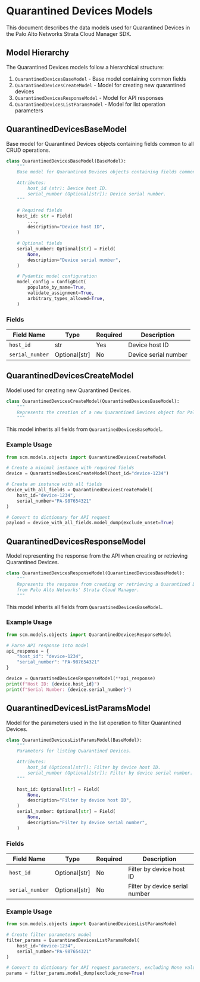 # Quarantined Devices Models

This document describes the data models used for Quarantined Devices in the Palo Alto Networks Strata Cloud Manager SDK.

## Model Hierarchy

The Quarantined Devices models follow a hierarchical structure:

1. `QuarantinedDevicesBaseModel` - Base model containing common fields
2. `QuarantinedDevicesCreateModel` - Model for creating new quarantined devices
3. `QuarantinedDevicesResponseModel` - Model for API responses
4. `QuarantinedDevicesListParamsModel` - Model for list operation parameters

## QuarantinedDevicesBaseModel

Base model for Quarantined Devices objects containing fields common to all CRUD operations.

```python
class QuarantinedDevicesBaseModel(BaseModel):
    """
    Base model for Quarantined Devices objects containing fields common to all CRUD operations.

    Attributes:
        host_id (str): Device host ID.
        serial_number (Optional[str]): Device serial number.
    """

    # Required fields
    host_id: str = Field(
        ...,
        description="Device host ID",
    )

    # Optional fields
    serial_number: Optional[str] = Field(
        None,
        description="Device serial number",
    )

    # Pydantic model configuration
    model_config = ConfigDict(
        populate_by_name=True,
        validate_assignment=True,
        arbitrary_types_allowed=True,
    )
```

### Fields

| Field Name | Type | Required | Description |
|------------|------|----------|-------------|
| `host_id` | str | Yes | Device host ID |
| `serial_number` | Optional[str] | No | Device serial number |

## QuarantinedDevicesCreateModel

Model used for creating new Quarantined Devices.

```python
class QuarantinedDevicesCreateModel(QuarantinedDevicesBaseModel):
    """
    Represents the creation of a new Quarantined Devices object for Palo Alto Networks' Strata Cloud Manager.
    """
```

This model inherits all fields from `QuarantinedDevicesBaseModel`.

### Example Usage

```python
from scm.models.objects import QuarantinedDevicesCreateModel

# Create a minimal instance with required fields
device = QuarantinedDevicesCreateModel(host_id="device-1234")

# Create an instance with all fields
device_with_all_fields = QuarantinedDevicesCreateModel(
    host_id="device-1234",
    serial_number="PA-987654321"
)

# Convert to dictionary for API request
payload = device_with_all_fields.model_dump(exclude_unset=True)
```

## QuarantinedDevicesResponseModel

Model representing the response from the API when creating or retrieving Quarantined Devices.

```python
class QuarantinedDevicesResponseModel(QuarantinedDevicesBaseModel):
    """
    Represents the response from creating or retrieving a Quarantined Devices object
    from Palo Alto Networks' Strata Cloud Manager.
    """
```

This model inherits all fields from `QuarantinedDevicesBaseModel`.

### Example Usage

```python
from scm.models.objects import QuarantinedDevicesResponseModel

# Parse API response into model
api_response = {
    "host_id": "device-1234",
    "serial_number": "PA-987654321"
}

device = QuarantinedDevicesResponseModel(**api_response)
print(f"Host ID: {device.host_id}")
print(f"Serial Number: {device.serial_number}")
```

## QuarantinedDevicesListParamsModel

Model for the parameters used in the list operation to filter Quarantined Devices.

```python
class QuarantinedDevicesListParamsModel(BaseModel):
    """
    Parameters for listing Quarantined Devices.

    Attributes:
        host_id (Optional[str]): Filter by device host ID.
        serial_number (Optional[str]): Filter by device serial number.
    """

    host_id: Optional[str] = Field(
        None,
        description="Filter by device host ID",
    )
    serial_number: Optional[str] = Field(
        None,
        description="Filter by device serial number",
    )
```

### Fields

| Field Name | Type | Required | Description |
|------------|------|----------|-------------|
| `host_id` | Optional[str] | No | Filter by device host ID |
| `serial_number` | Optional[str] | No | Filter by device serial number |

### Example Usage

```python
from scm.models.objects import QuarantinedDevicesListParamsModel

# Create filter parameters model
filter_params = QuarantinedDevicesListParamsModel(
    host_id="device-1234",
    serial_number="PA-987654321"
)

# Convert to dictionary for API request parameters, excluding None values
params = filter_params.model_dump(exclude_none=True)
```